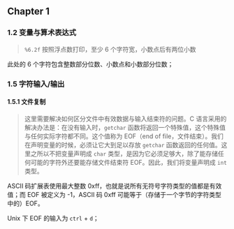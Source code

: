 ## Chapter 1

### 1.2 变量与算术表达式

> `%6.2f` 按照浮点数打印，至少 6 个字符宽，小数点后有两位小数

此处的 6 个字符包含整数部分位数、小数点和小数部分位数；

### 1.5 字符输入/输出

#### 1.5.1 文件复制

> 这里需要解决如何区分文件中有效数据与输入结束符的问题。C 语言采用的解决办法是：在没有输入时，`getchar` 函数将返回一个特殊值，这个特殊值与任何实际字符都不同。这个值称为 EOF（end of file，文件结束）。我们在声明变量的时候，必须让它大到足以存放 `getchar` 函数返回的任何值。这里之所以不把变量声明成 `char` 类型，是因为它必须足够大，除了能存储任何可能的字符外还要能存储文件结束符 EOF。因此，我们将变量声明成 `int` 类型。

ASCII 码扩展表使用最大整数 0xff，也就是说所有无符号字符类型的值都是有效值；而 EOF 被定义为 -1，ASCII 码 0xff 可能等于（存储于一个字节的字符类型中的）EOF。

Unix 下 EOF 的输入为 `ctrl` + `d`；
